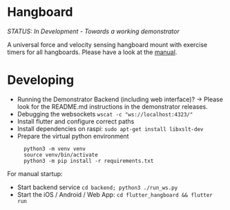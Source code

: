 # Hangboard 

*STATUS: In Development - Towards a working demonstrator*

A universal force and velocity sensing hangboard mount with exercise timers for all hangboards. 
Please have a look at the [manual](https://8ch9azbsfifz.github.io/hangboard/doc/index.html).

# Developing
+ Running the Demonstrator Backend (including web interface)? -> Please look for the README.md instructions in the demonstrator releases.
+ Debugging the websockets `wscat -c "ws://localhost:4323/"`
+ Install flutter and configure correct paths
+ Install dependencies on raspi: `sudo apt-get install libxslt-dev`
+ Prepare the virtual python environment
  ```
    python3 -m venv venv
    source venv/bin/activate
    python3 -m pip install -r requirements.txt
  ```

For manual startup:
+ Start backend service ```cd backend; python3 ./run_ws.py ```
+ Start the iOS / Android / Web App: `cd flutter_hangboard && flutter run`
